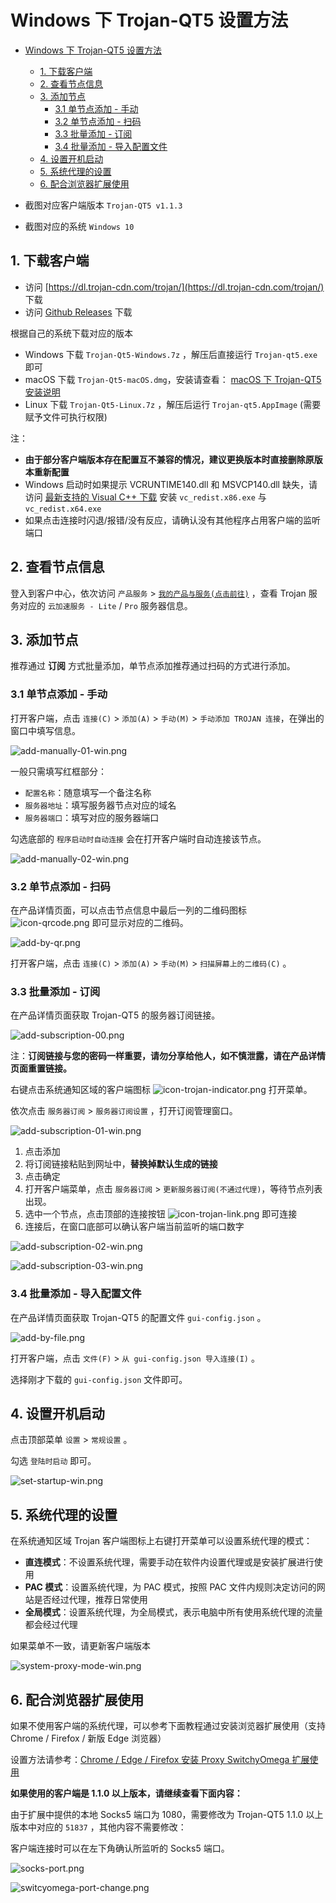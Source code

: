 # Windows 下 Trojan-QT5 设置方法

- [Windows 下 Trojan-QT5 设置方法](#windows-下-trojan-qt5-设置方法)
  - [1. 下载客户端](#1-下载客户端)
  - [2. 查看节点信息](#2-查看节点信息)
  - [3. 添加节点](#3-添加节点)
    - [3.1 单节点添加 - 手动](#31-单节点添加---手动)
    - [3.2 单节点添加 - 扫码](#32-单节点添加---扫码)
    - [3.3 批量添加 - 订阅](#33-批量添加---订阅)
    - [3.4 批量添加 - 导入配置文件](#34-批量添加---导入配置文件)
  - [4. 设置开机启动](#4-设置开机启动)
  - [5. 系统代理的设置](#5-系统代理的设置)
  - [6. 配合浏览器扩展使用](#6-配合浏览器扩展使用)

- 截图对应客户端版本 `Trojan-QT5 v1.1.3`
- 截图对应的系统 `Windows 10`

## 1. 下载客户端

- 访问 [https://dl.trojan-cdn.com/trojan/](https://dl.trojan-cdn.com/trojan/) 下载 
- 访问 [Github Releases](https://github.com/Trojan-Qt5/Trojan-Qt5/releases) 下载

根据自己的系统下载对应的版本

- Windows 下载 `Trojan-Qt5-Windows.7z` ，解压后直接运行 `Trojan-qt5.exe` 即可
- macOS 下载 `Trojan-Qt5-macOS.dmg`，安装请查看： [macOS 下 Trojan-QT5 安装说明](/zh_CN/trojan/mac-trojan-qt5-install-guide.md)
- Linux 下载 `Trojan-Qt5-Linux.7z` ，解压后运行 `Trojan-qt5.AppImage` (需要赋予文件可执行权限)


注：
- **由于部分客户端版本存在配置互不兼容的情况，建议更换版本时直接删除原版本重新配置** 
- Windows 启动时如果提示 VCRUNTIME140.dll 和 MSVCP140.dll 缺失，请访问 [最新支持的 Visual C++ 下载](https://support.microsoft.com/zh-cn/help/2977003/the-latest-supported-visual-c-downloads) 安装 `vc_redist.x86.exe` 与 `vc_redist.x64.exe`
- 如果点击连接时闪退/报错/没有反应，请确认没有其他程序占用客户端的监听端口

## 2. 查看节点信息

登入到客户中心，依次访问 `产品服务` > [`我的产品与服务(点击前往)`](https://portal.shadowsocks.nz/clientarea.php?action=products) ，查看 Trojan 服务对应的 `云加速服务 - Lite` / `Pro` 服务器信息。

## 3. 添加节点

推荐通过 **订阅** 方式批量添加，单节点添加推荐通过扫码的方式进行添加。

### 3.1 单节点添加 - 手动

打开客户端，点击 `连接(C)` > `添加(A)` > `手动(M)` > `手动添加 TROJAN 连接`，在弹出的窗口中填写信息。

![add-manually-01-win.png](/images/trojan/troajn-qt/add-manually-01-win.png)  

一般只需填写红框部分：

- `配置名称`：随意填写一个备注名称
- `服务器地址`：填写服务器节点对应的域名
- `服务器端口`：填写对应的服务器端口

勾选底部的 `程序启动时自动连接` 会在打开客户端时自动连接该节点。  

![add-manually-02-win.png](/images/trojan/troajn-qt/add-manually-02-win.png)

### 3.2 单节点添加 - 扫码

在产品详情页面，可以点击节点信息中最后一列的二维码图标 ![icon-qrcode.png](/images/icon-qrcode.png) 即可显示对应的二维码。

![add-by-qr.png](/images/trojan/troajn-qt/add-by-qr.png) 

打开客户端，点击 `连接(C)` > `添加(A)` > `手动(M)` > `扫描屏幕上的二维码(C)` 。

### 3.3 批量添加 - 订阅

在产品详情页面获取 Trojan-QT5 的服务器订阅链接。

![add-subscription-00.png](/images/trojan/troajn-qt/add-subscription-00.png)

注：**订阅链接与您的密码一样重要，请勿分享给他人，如不慎泄露，请在产品详情页面重置链接。**

右键点击系统通知区域的客户端图标 ![icon-trojan-indicator.png](/images/icon-trojan-indicator.png) 打开菜单。

依次点击 `服务器订阅` > `服务器订阅设置` ，打开订阅管理窗口。

![add-subscription-01-win.png](/images/trojan/troajn-qt/add-subscription-01-win.png)

1. 点击添加
2. 将订阅链接粘贴到网址中，**替换掉默认生成的链接**
3. 点击确定
4. 打开客户端菜单，点击 `服务器订阅` > `更新服务器订阅(不通过代理)`，等待节点列表出现。
5. 选中一个节点，点击顶部的连接按钮 ![icon-trojan-link.png](/images/icon-trojan-link.png) 即可连接
6. 连接后，在窗口底部可以确认客户端当前监听的端口数字

![add-subscription-02-win.png](/images/trojan/troajn-qt/add-subscription-02-win.png)

![add-subscription-03-win.png](/images/trojan/troajn-qt/add-subscription-03-win.png)


### 3.4 批量添加 - 导入配置文件

在产品详情页面获取 Trojan-QT5 的配置文件 `gui-config.json` 。

![add-by-file.png](/images/trojan/troajn-qt/add-by-file.png)

打开客户端，点击 `文件(F)` > `从 gui-config.json 导入连接(I)` 。

选择刚才下载的 `gui-config.json` 文件即可。 

## 4. 设置开机启动

点击顶部菜单 `设置` > `常规设置` 。

勾选 `登陆时启动` 即可。

![set-startup-win.png](/images/trojan/troajn-qt/set-startup-win.png)

## 5. 系统代理的设置

在系统通知区域 Trojan 客户端图标上右键打开菜单可以设置系统代理的模式：

- **直连模式**：不设置系统代理，需要手动在软件内设置代理或是安装扩展进行使用
- **PAC 模式**：设置系统代理，为 PAC 模式，按照 PAC 文件内规则决定访问的网站是否经过代理，推荐日常使用
- **全局模式**：设置系统代理，为全局模式，表示电脑中所有使用系统代理的流量都会经过代理

如果菜单不一致，请更新客户端版本

![system-proxy-mode-win.png](/images/trojan/troajn-qt/system-proxy-mode-win.png)

## 6. 配合浏览器扩展使用

如果不使用客户端的系统代理，可以参考下面教程通过安装浏览器扩展使用（支持 Chrome / Firefox / 新版 Edge 浏览器）

设置方法请参考：[Chrome / Edge / Firefox 安装 Proxy SwitchyOmega 扩展使用](/zh_CN/browser/proxy-switchyomega-setup-guide.md)  

**如果使用的客户端是 1.1.0 以上版本，请继续查看下面内容：**

由于扩展中提供的本地 Socks5 端口为 1080，需要修改为 Trojan-QT5 1.1.0 以上版本中对应的 `51837` ，其他内容不需要修改：

客户端连接时可以在左下角确认所监听的 Socks5 端口。

![socks-port.png](/images/trojan/troajn-qt/socks-port.png)

![switcyomega-port-change.png](/images/trojan/troajn-qt/switcyomega-port-change.png)





